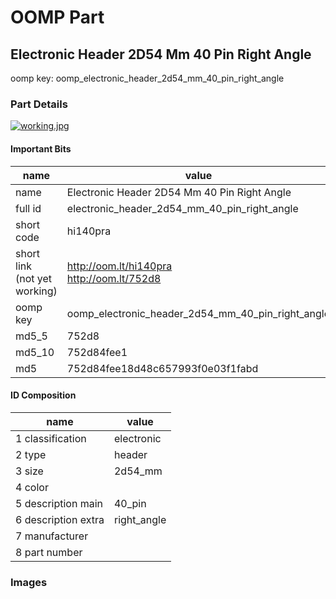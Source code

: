 # OOMP Part  
## Electronic Header 2D54 Mm 40 Pin Right Angle  
  
oomp key: oomp_electronic_header_2d54_mm_40_pin_right_angle  
  
### Part Details  
  
[![working.jpg](working_600.jpg)](working.jpg)  
  
#### Important Bits  
| name | value | 
| --- | --- | 
| name | Electronic Header 2D54 Mm 40 Pin Right Angle | 
| full id | electronic_header_2d54_mm_40_pin_right_angle | 
| short code | hi140pra | 
| short link<br>(not yet working) | http://oom.lt/hi140pra<br>http://oom.lt/752d8 | 
| oomp key | oomp_electronic_header_2d54_mm_40_pin_right_angle | 
| md5_5 | 752d8 | 
| md5_10 | 752d84fee1 | 
| md5 | 752d84fee18d48c657993f0e03f1fabd | 
#### ID Composition  
| name | value | 
| --- | --- | 
| 1 classification | electronic | 
| 2 type | header | 
| 3 size | 2d54_mm | 
| 4 color |  | 
| 5 description main | 40_pin | 
| 6 description extra | right_angle | 
| 7 manufacturer |  | 
| 8 part number |  | 
### Images  
